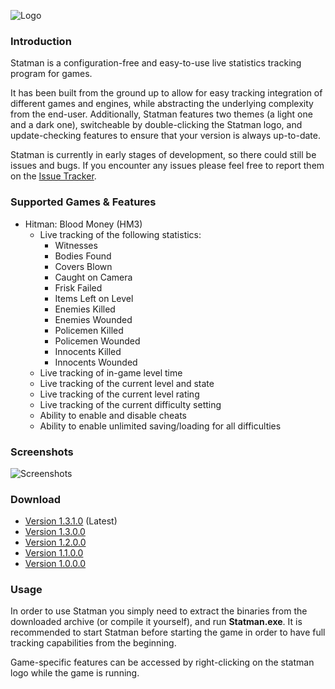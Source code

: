 ![Logo](http://i.imgur.com/lSCUfwF.png)

### Introduction

Statman is a configuration-free and easy-to-use live statistics tracking program for games.

It has been built from the ground up to allow for easy tracking integration of different games and engines, while abstracting the underlying complexity from the end-user. Additionally, Statman features two themes (a light one and a dark one), switcheable by double-clicking the Statman logo, and update-checking features to ensure that your version is always up-to-date.

Statman is currently in early stages of development, so there could still be issues and bugs. If you encounter any issues please feel free to report them on the [Issue Tracker](https://github.com/OrfeasZ/Statman/issues).

### Supported Games & Features

 - Hitman: Blood Money (HM3)
   - Live tracking of the following statistics:
     - Witnesses
     - Bodies Found
     - Covers Blown
     - Caught on Camera
     - Frisk Failed
     - Items Left on Level
     - Enemies Killed
     - Enemies Wounded
     - Policemen Killed
     - Policemen Wounded
     - Innocents Killed
     - Innocents Wounded
   - Live tracking of in-game level time
   - Live tracking of the current level and state
   - Live tracking of the current level rating
   - Live tracking of the current difficulty setting
   - Ability to enable and disable cheats
   - Ability to enable unlimited saving/loading for all difficulties

### Screenshots

![Screenshots](http://i.imgur.com/rOowYzX.png)

### Download

 - [Version 1.3.1.0](https://github.com/OrfeasZ/Statman/releases/download/v1.3.1.0/Statman_1.3.1.0.zip) (Latest)
 - [Version 1.3.0.0](https://github.com/OrfeasZ/Statman/releases/download/v1.3.0.0/Statman_1.3.0.0.zip)
 - [Version 1.2.0.0](https://github.com/OrfeasZ/Statman/releases/download/v1.2.0.0/Statman_1.2.0.0.zip)
 - [Version 1.1.0.0](https://github.com/OrfeasZ/Statman/releases/download/v1.1.0.0/Statman_1.1.0.0.zip)
 - [Version 1.0.0.0](https://github.com/OrfeasZ/Statman/releases/download/v1.0.0.0/Statman_1.0.0.0.zip)


### Usage

In order to use Statman you simply need to extract the binaries from the downloaded archive (or compile it yourself), and run **Statman.exe**. It is recommended to start Statman before starting the game in order to have full tracking capabilities from the beginning.

Game-specific features can be accessed by right-clicking on the statman logo while the game is running.